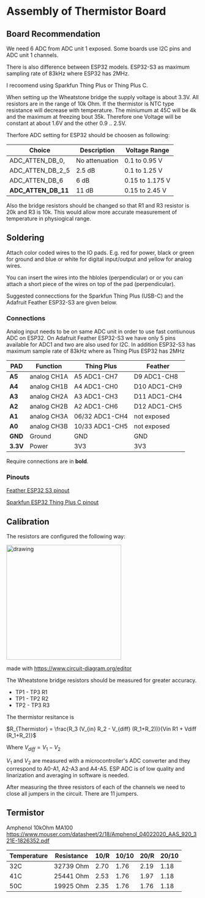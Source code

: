 # Assembly of Thermistor Board

## Board Recommendation

We need 6 ADC from ADC unit 1 exposed. Some boards use I2C pins and ADC unit 1 channels.

There is also difference between ESP32 models. ESP32-S3 as maximum sampling rate of 83kHz where ESP32 has 2MHz. 

I recoomend using Sparkfun Thing Plus or Thing Plus C.

When setting up the Wheatstone bridge the supply voltage is about 3.3V.
All resistors are in the range of 10k Ohm.
If the thermistor is NTC type resistance will decrease with temperature.
The miniumum at 45C will be 4k and the maximum at freezing bout 35k.
Therefore one Voltage will be constant at about 1.6V and the other 0.9 .. 2.5V.

Therfore ADC setting for ESP32 should be choosen as following:

| Choice              | Description    | Voltage Range   |
|---------------------|----------------|-----------------|
| ADC_ATTEN_DB_0,     | No attenuation | 0.1  to 0.95 V  |
| ADC_ATTEN_DB_2_5    | 2.5 dB         | 0.1  to 1.25 V  |
| ADC_ATTEN_DB_6      |   6 dB         | 0.15 to 1.175 V |
| **ADC_ATTEN_DB_11** |  11 dB         | 0.15 to 2.45 V  |

Also the bridge resistors should be changed so that R1 and R3 resistor is 20k and R3 is 10k. This would allow more accurate measurement of temperature in physiogical range.

## Soldering

Attach color coded wires to the IO pads. E.g. red for power, black or green for ground and blue or white for digital input/output and yellow for analog wires. 

You can insert the wires into the hbloles (perpendicular) or or you can attach a short piece of the wires on top of the pad (perpendicular).

Suggested connecctions for the Sparkfun Thing Plus (USB-C) and the Adafruit Feather ESP32-S3 are given below.

### Connections

Analog input needs to be on same ADC unit in order to use fast contiunous ADC on ESP32.
On Adafruit Feather ESP32-S3 we have only 5 pins available for ADC1 and two are also used for I2C.
In addition ESP32-S3 has maximum sample rate of 83kHz where as Thing Plus ESP32 has 2MHz

PAD      | Function    | Thing Plus     | Feather
---      |---          |---             |---
**A5**   | analog CH1A | A5 ADC1-CH7    | D9  ADC1-CH8
**A4**   | analog CH1B | A4 ADC1-CH0    | D10 ADC1-CH9
**A3**   | analog CH2A | A3 ADC1-CH3    | D11 ADC1-CH4
**A2**   | analog CH2B | A2 ADC1-CH6    | D12 ADC1-CH5
**A1**   | analog CH3A | 06/32 ADC1-CH4 | not exposed  
**A0**   | analog CH3B | 10/33 ADC1-CH5 | not exposed
**GND**  | Ground      | GND            | GND
**3.3V** | Power       | 3V3            | 3V3

Require connections are in **bold**.

### Pinouts
[Feather ESP32 S3 pinout](https://cdn-learn.adafruit.com/assets/assets/000/110/811/original/adafruit_products_Adafruit_Feather_ESP32-S3_Pinout.png)

[Sparkfun ESP32 Thing Plus C pinout](https://cdn.sparkfun.com/assets/3/9/5/f/e/SparkFun_Thing_Plus_ESP32_WROOM_C_graphical_datasheet2.pdf)

## Calibration

The resistors are configured the following way:

<img src="../assetts/Wheatstone.svg" alt="drawing" height="300"/>

made with https://www.circuit-diagram.org/editor

The Wheatstone bridge resistors should be measured for greater accuracy.

- TP1 - TP3 R1
- TP1 - TP2 R2
- TP2 - TP3 R3

The thermistor resitance is

$R_{Thermistor} = \frac{R_3 (V_{in} R_2 - V_{diff} (R_1+R_2))}{Vin R1 + Vdiff (R_1+R_2)}$

Where $V_{diff} = V_1 - V_2$

$V_1$ and $V_2$ are measured with a microcontroller's ADC converter and they correspond to A0-A1, A2-A3 and A4-A5. ESP ADC is of low quality and linarization and averaging in software is needed.

After measuring the three resistors of each of the channels we need to close all jumpers in the circuit. There are 11 jumpers. 

## Termistor
Amphenol 10kOhm MA100
https://www.mouser.com/datasheet/2/18/Amphenol_04022020_AAS_920_321E-1826352.pdf

| Temperature | Resistance | 10/R | 10/10 | 20/R | 20/10 |
|---          |---         |---   |---    |---   |---    |
| 32C         | 32739 Ohm  | 2.70 | 1.76  | 2.19 | 1.18  |
| 41C         | 25441 Ohm  | 2.53 | 1.76  | 1.97 | 1.18  |
| 50C         | 19925 Ohm  | 2.35 | 1.76  | 1.76 | 1.18  |
